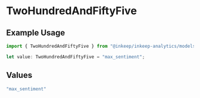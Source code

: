 # TwoHundredAndFiftyFive

## Example Usage

```typescript
import { TwoHundredAndFiftyFive } from "@inkeep/inkeep-analytics/models/operations";

let value: TwoHundredAndFiftyFive = "max_sentiment";
```

## Values

```typescript
"max_sentiment"
```